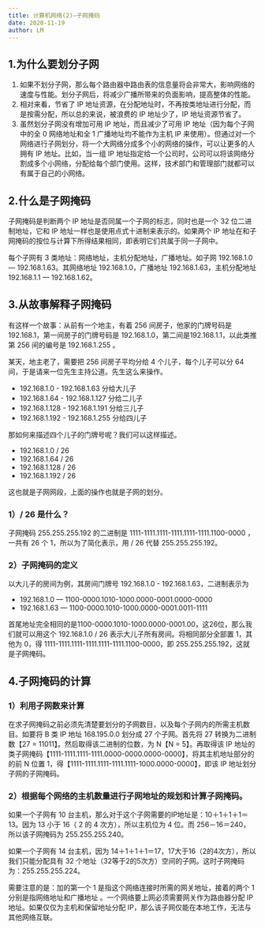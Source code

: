 ```yaml
---
title: 计算机网络(2)—子网掩码
date: 2020-11-19
author: LM
---
```


## 1.为什么要划分子网

1. 如果不划分子网，那么每个路由器中路由表的信息量将会非常大，影响网络的速度与性能。划分子网后，将减少广播所带来的负面影响，提高整体的性能。
2. 相对来看，节省了 IP 地址资源，在分配地址时，不再按类地址进行分配，而是按需分配，所以总的来说，被浪费的 IP 地址少了，IP 地址资源节省了。
3. 虽然划分子网没有增加可用 IP 地址，而且减少了可用 IP 地址（因为每个子网中的全 0 网络地址和全 1 广播地址均不能作为主机 IP 来使用）。但通过对一个网络进行子网划分，将一个大网络分成多个小的网络的操作，可以让更多的人拥有 IP 地址。比如，当一组 IP 地址指定给一个公司时，公司可以将该网络分割成多个小网络，分配给每个部门使用。这样，技术部门和管理部门就都可以有属于自己的小网络。

## 2.什么是子网掩码

子网掩码是判断两个 IP 地址是否同属一个子网的标志，同时也是一个 32 位二进制地址，它和 IP 地址一样也是使用点式十进制来表示的。如果两个 IP 地址在和子网掩码的按位与计算下所得结果相同，即表明它们共属于同一子网中。

每个子网有 3 类地址：网络地址，主机分配地址，广播地址。如子网 192.168.1.0 — 192.168.1.63。其网络地址 192.168.1.0，广播地址 192.168.1.63，主机分配地址 192.168.1.1 — 192.168.1.62。

## 3.从故事解释子网掩码

有这样一个故事：从前有一个地主，有着 256 间房子，他家的门牌号码是 192.168.1，第一间房子的门牌号码是 192.168.1.0，第二间是192.168.1.1，以此类推第 256 间的编号是 192.168.1.255 。

某天，地主老了，需要把 256 间房子平均分给 4 个儿子，每个儿子可以分 64 间，于是请来一位先生主持公道。先生这么来操作。

- 192.168.1.0 - 192.168.1.63 分给大儿子
- 192.168.1.64 - 192.168.1.127 分给二儿子
- 192.168.1.128 - 192.168.1.191 分给三儿子
- 192.168.1.192 - 192.168.1.255 分给四儿子

那如何来描述四个儿子的门牌号呢？我们可以这样描述。

- 192.168.1.0 / 26
- 192.168.1.64 / 26
- 192.168.1.128 / 26
- 192.168.1.192 / 26

这也就是子网网段，上面的操作也就是子网的划分。

### 1）/ 26 是什么？

子网掩码 255.255.255.192 的二进制是 1111-1111.1111-1111.1111-1111.1100-0000 ，一共有 26 个 1，所以为了简化表示，用 / 26 代替 255.255.255.192。

### 2）子网掩码的定义

以大儿子的房间为例，其房间门牌号 192.168.1.0 - 192.168.1.63，二进制表示为

- 192.168.1.0 — 1100-0000.1010-1000.0000-0001.0000-0000
- 192.168.1.63 — 1100-0000.1010-1000.0000-0001.0011-1111

首尾地址完全相同的是1100-0000.1010-1000.0000-0001.00，这26位，那么我们就可以用这个 192.168.1.0 / 26 表示大儿子所有房间。将相同部分全部置 1，其他为 0，得 1111-1111.1111-1111.1111-1111.1100-0000，即 255.255.255.192，这就是子网掩码。

## 4.子网掩码的计算

### 1）利用子网数来计算

在求子网掩码之前必须先清楚要划分的子网数目，以及每个子网内的所需主机数目。如要将 B 类 IP 地址 168.195.0.0 划分成 27 个子网。首先将 27 转换为二进制数【27 = 11011】。然后取得该二进制的位数，为 N【N = 5】。再取得该 IP 地址的类子网掩码【1111-1111.1111-1111.0000-0000.0000-0000】，将其主机地址部分的的前 N 位置 1，得【1111-1111.1111-1111.1111-1000.0000-0000】，即该 IP 地址划分子网的子网掩码。

### 2）根据每个网络的主机数量进行子网地址的规划和计算子网掩码。

如果一个子网有 10 台主机，那么对于这个子网需要的IP地址是：10＋1＋1＋1＝13。因为 13 小于 16（ 2 的 4 次方），所以主机位为 4 位。而 256－16＝240，所以该子网掩码为 255.255.255.240。

如果一个子网有 14 台主机，因为 14＋1＋1＋1＝17，17大于16（2的4次方），所以我们只能分配具有 32 个地址（32等于2的5次方）空间的子网。这时子网掩码为：255.255.255.224。

需要注意的是：加的第一个 1 是指这个网络连接时所需的网关地址，接着的两个 1 分别是指网络地址和广播地址 。一个网络要上网必须需要网关作为路由器分配 IP 地址。如果仅仅为主机和保留地址分配 IP，那么该子网仅能在本地工作，无法与其他网络互联。

